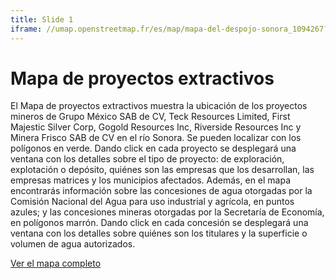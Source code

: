 ```yaml
---
title: Slide 1
iframe: //umap.openstreetmap.fr/es/map/mapa-del-despojo-sonora_1094267?scaleControl=false&miniMap=false&scrollWheelZoom=false&zoomControl=true&editMode=disabled&moreControl=true&searchControl=null&tilelayersControl=null&embedControl=null&datalayersControl=true&onLoadPanel=none&captionBar=false&captionMenus=true
---
```


# Mapa de proyectos extractivos

El Mapa de proyectos extractivos muestra la ubicación de los proyectos mineros de Grupo México SAB de CV, Teck Resources Limited, First Majestic Silver Corp, Gogold Resources Inc, Riverside Resources Inc y Minera Frisco SAB de CV en el río Sonora. Se pueden localizar con los polígonos en verde. Dando click en cada proyecto se desplegará una ventana con los detalles sobre el tipo de proyecto: de exploración, explotación o depósito, quiénes son las empresas que los desarrollan, las empresas matrices y los municipios afectados. Además, en el mapa encontrarás información sobre las concesiones de agua otorgadas por la Comisión Nacional del Agua para uso industrial y agrícola, en puntos azules; y las concesiones mineras otorgadas por la Secretaría de Economía, en polígonos marrón. Dando click en cada concesión se desplegará una ventana con los detalles sobre quiénes son los titulares y la superficie o volumen de agua autorizados.

<div class="text-center mb-5">
  <a class="btn btn-secondary" href="//umap.openstreetmap.fr/es/map/mapa-del-despojo-sonora_1094267?scaleControl=false&miniMap=false&scrollWheelZoom=false&zoomControl=true&editMode=disabled&moreControl=true&searchControl=null&tilelayersControl=null&embedControl=null&datalayersControl=true&onLoadPanel=none&captionBar=false&captionMenus=true" target="_blank">Ver el mapa completo</a>
</div>

